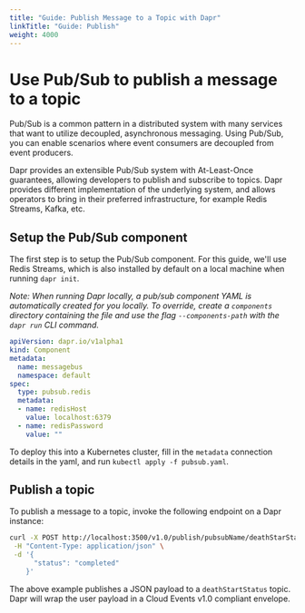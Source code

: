 ```yaml
---
title: "Guide: Publish Message to a Topic with Dapr"
linkTitle: "Guide: Publish"
weight: 4000
---
```


# Use Pub/Sub to publish a message to a topic

Pub/Sub is a common pattern in a distributed system with many services that want to utilize decoupled, asynchronous messaging.
Using Pub/Sub, you can enable scenarios where event consumers are decoupled from event producers.

Dapr provides an extensible Pub/Sub system with At-Least-Once guarantees, allowing developers to publish and subscribe to topics.
Dapr provides different implementation of the underlying system, and allows operators to bring in their preferred infrastructure, for example Redis Streams, Kafka, etc.

## Setup the Pub/Sub component

The first step is to setup the Pub/Sub component.
For this guide, we'll use Redis Streams, which is also installed by default on a local machine when running `dapr init`.

*Note: When running Dapr locally, a pub/sub component YAML is automatically created for you locally. To override, create a `components` directory containing the file and use the flag `--components-path` with the `dapr run` CLI command.*

```yaml
apiVersion: dapr.io/v1alpha1
kind: Component
metadata:
  name: messagebus
  namespace: default
spec:
  type: pubsub.redis
  metadata:
  - name: redisHost
    value: localhost:6379
  - name: redisPassword
    value: ""
```

To deploy this into a Kubernetes cluster, fill in the `metadata` connection details in the yaml, and run `kubectl apply -f pubsub.yaml`.

## Publish a topic

To publish a message to a topic, invoke the following endpoint on a Dapr instance:

```bash
curl -X POST http://localhost:3500/v1.0/publish/pubsubName/deathStarStatus \
 -H "Content-Type: application/json" \
 -d '{
      "status": "completed"
    }'
```

The above example publishes a JSON payload to a `deathStartStatus` topic.
Dapr will wrap the user payload in a Cloud Events v1.0 compliant envelope.
